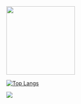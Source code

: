 <img height="180em" src="https://github-readme-stats.vercel.app/api?username=GiorgosL&show_icons=true&show_icons=true&theme=radical&hide_border=true&&count_private=true&include_all_commits=true" />

[![Top Langs](https://github-readme-stats.vercel.app/api/top-langs/?username=GiorgosL&theme=radical)](https://github.com/GiorgosL/github-readme-stats)


![](https://img.shields.io/badge/<WORD_ON_LEFT>-<WORD_ON_RIGHT>/<WORD_ON_LEFT>-<WORD_ON_RIGHT>/<WORD_ON_LEFT>-<WORD_ON_RIGHT>/<WORD_ON_LEFT>-<WORD_ON_RIGHT>/<WORD_ON_LEFT>-<WORD_ON_RIGHT>-informational?style=flat&logo=<LOGO_NAME>&logoColor=white&color=2bbc8a)
